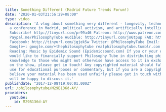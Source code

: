 ```yaml
---
title: Something Different (Madrid Future Trends Forum!)
date: "2020-01-03T21:56:29+08:00"
type: video
description: 'A vlog about something very different - longevity, technology, businessmen,
  a conference in Madrid, political activism, and artificially intelligent robot seals!
  Subscribe! http://tinyurl.com/pr99a46 Patreon: http://www.patreon.com/PhilosophyTube
  Paypal.me/PhilosophyTube Audible: http://tinyurl.com/jn6tpup FAQ: http://tinyurl.com/j8bo4gb
  Facebook: http://tinyurl.com/jgjek5w Twitter: @PhilosophyTube Email: ollysphilosophychannel@gmail.com
  Google+: google.com/+thephilosophytube realphilosophytube.tumblr.com Recommended
  Reading: Music by Epidemic Sound (Epidemicsound.com) If you or your organisation
  would like to financially support Philosophy Tube in distributing philosophical
  knowledge to those who might not otherwise have access to it in exchange for credits
  on the show, please get in touch! Any copyrighted material should fall under fair
  use for educational purposes or commentary, but if you are a copyright holder and
  believe your material has been used unfairly please get in touch with us and we
  will be happy to discuss it.'
publishdate: "2017-12-08T19:00:01.000Z"
url: /philosophytube/M29B136d-AY/
providers:
  youtube:
    id: M29B136d-AY
---
```

